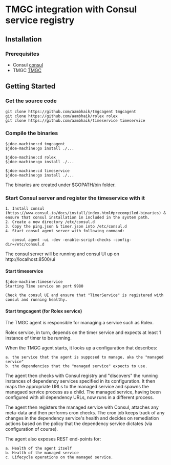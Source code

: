 # TMGC integration with Consul service registry



## Installation
### Prerequisites
* Consul [consul](https://consul.io) 
* TMGC [TMGC](https://github.com/aambhaik/tmgcagent)

## Getting Started

### Get the source code

	git clone https://github.com/aambhaik/tmgcagent tmgcagent
	git clone https://github.com/aambhaik/rolex rolex
	git clone https://github.com/aambhaik/timeservice timeservice
	
### Compile the binaries
	$jdoe-machine:cd tmgcagent
	$jdoe-machine:go install ./...
	
	$jdoe-machine:cd rolex
	$jdoe-machine:go install ./...
	
	$jdoe-machine:cd timeservice
	$jdoe-machine:go install ./...
	
The binaries are created under $GOPATH/bin folder.

### Start Consul server and register the timeservice with it
	1. Install consul (https://www.consul.io/docs/install/index.html#precompiled-binaries) & ensure that consul installation in included in the system path.
	2. Create a new directory /etc/consul.d 
	3. Copy the ping.json & timer.json into /etc/consul.d
	4. Start consul agent server with following command:
	   
	   consul agent -ui -dev -enable-script-checks -config-dir=/etc/consul.d

The consul server will be running and consul UI up on http://localhost:8500/ui

#### Start timeservice
	$jdoe-machine:timeservice
	Starting Time service on port 9980

	Check the consul UI and ensure that "TimerService" is registered with consul and running healthy.
	
#### Start tmgcagent (for Rolex service)
	
The TMGC agent is responsible for managing a service such as Rolex.

Rolex service, in turn, depends on the timer service and expects at least 1 instance of timer to be running.

When the TMGC agent starts, it looks up a configuration that describes:

	a. the service that the agent is supposed to manage, aka the "managed service"
	b. the dependencies that the "managed service" expects to use.
	
The agent then checks with Consul registry and "discovers" the running instances of dependency services
specified in its configuration. It then maps the appropriate URLs to the managed service and spawns the
managaed service process as a child. The managed service, having been configured with all dependency URLs, now runs in a different process.

The agent then registers the managed service with Consul, attaches any meta-data and then performs cron checks. The cron job keeps track of any changes in the dependency service's health and decides on remediation actions based on the policy that the dependency service dictates (via configuration of course).

The agent also exposes REST end-points for:

	a. Health of the agent itself
	b. Health of the managed service
	c. Lifecycle operations on the managed service.
